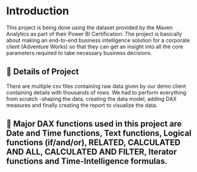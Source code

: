 # Introduction

This project is being done using the dataset provided by the Maven Analytics as part of their Power BI Certification.
The project is basically about making an end-to-end business intelligence solution for a corporate client (Adventure Works) so that they can get an insight into all the core parameters required to take necessary business decisions.

##  :beginner: Details of Project

There are multiple csv files containing raw data given by our demo client containing details with thousands of rows. 
We had to perform everything from scratch -shaping the data, creating the data model, adding DAX measures and finally creating the report to visualize the data.

## :beginner: Major DAX functions used in this project are Date and Time functions, Text functions, Logical functions (if/and/or), RELATED, CALCULATED AND ALL, CALCULATED AND FILTER, Iterator functions and Time-Intelligence formulas.
